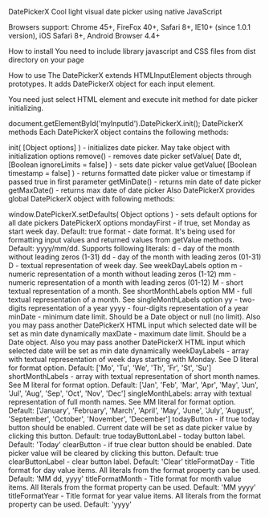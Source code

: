 DatePickerX
Cool light visual date picker using native JavaScript

Browsers support: Chrome 45+, FireFox 40+, Safari 8+, IE10+ (since 1.0.1 version), iOS Safari 8+, Android Browser 4.4+

How to install
You need to include library javascript and CSS files from dist directory on your page

<link rel="stylesheet" href="dist/css/DatePickerX.min.css">
<script src="dist/js/DatePickerX.min.js"></script>
How to use
The DatePickerX extends HTMLInputElement objects through prototypes. It adds DatePickerX object for each input element.

You need just select HTML element and execute init method for date picker initializing.

document.getElementById('myInputId').DatePickerX.init();
DatePickerX methods
Each DatePickerX object contains the following methods:

init( [Object options] ) - initializes date picker. May take object with initialization options
remove() - removes date picker
setValue( Date dt, [Boolean ignoreLimits = false] ) - sets date picker value
getValue( [Boolean timestamp = false] ) - returns formatted date picker value or timestamp if passed true in first parameter
getMinDate() - returns min date of date picker
getMaxDate() - returns max date of date picker
Also DatePickerX provides global DatePickerX object with following methods:

window.DatePickerX.setDefaults( Object options ) - sets default options for all date pickers
DatePickerX options
mondayFirst - if true, set Monday as start week day. Default: true
format - date format. It's being used for formatting input values and returned values from getValue methods. Default: yyyy/mm/dd. Supports following literals:
d - day of the month without leading zeros (1-31)
dd - day of the month with leading zeros (01-31)
D - textual representation of week day. See weekDayLabels option
m - numeric representation of a month without leading zeros (1-12)
mm - numeric representation of a month with leading zeros (01-12)
M - short textual representation of a month. See shortMonthLabels option
MM - full textual representation of a month. See singleMonthLabels option
yy - two-digits representation of a year
yyyy - four-digits representation of a year
minDate - minimum date limit. Should be a Date object or null (no limit). Also you may pass another DatePickerX HTML input which selected date will be set as min date dynamically
maxDate - maximum date limit. Should be a Date object. Also you may pass another DatePickerX HTML input which selected date will be set as min date dynamically
weekDayLabels - array with textual representation of week days starting with Monday. See D literal for format option. Default: ['Mo', 'Tu', 'We', 'Th', 'Fr', 'St', 'Su']
shortMonthLabels - array with textual representation of short month names. See M literal for format option. Default: ['Jan', 'Feb', 'Mar', 'Apr', 'May', 'Jun', 'Jul', 'Aug', 'Sep', 'Oct', 'Nov', 'Dec']
singleMonthLabels: array with textual representation of full month names. See MM literal for format option. Default: ['January', 'February', 'March', 'April', 'May', 'June', 'July', 'August', 'September', 'October', 'November', 'December']
todayButton - if true today button should be enabled. Current date will be set as date picker value by clicking this button. Default: true
todayButtonLabel - today button label. Default: 'Today'
clearButton - if true clear button should be enabled. Date picker value will be cleared by clicking this button. Default: true
clearButtonLabel - clear button label. Default: 'Clear'
titleFormatDay - Title format for day value items. All literals from the format property can be used. Default: 'MM dd, yyyy'
titleFormatMonth - Title format for month value items. All literals from the format property can be used. Default: 'MM yyyy'
titleFormatYear - Title format for year value items. All literals from the format property can be used. Default: 'yyyy'
